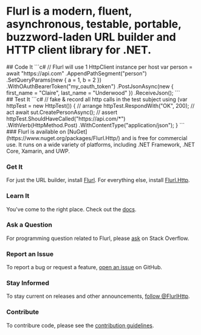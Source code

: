 # Flurl is a modern, fluent, asynchronous, testable, portable, buzzword-laden URL builder and HTTP client library for .NET.

<div markdown="1" class="col-md-6">
## Code It
```c#
// Flurl will use 1 HttpClient instance per host
var person = await "https://api.com"
    .AppendPathSegment("person")
    .SetQueryParams(new { a = 1, b = 2 })
    .WithOAuthBearerToken("my_oauth_token")
    .PostJsonAsync(new
    {
        first_name = "Claire",
        last_name = "Underwood"
    })
    .ReceiveJson<Person>();
```
</div>

<div markdown="1" class="col-md-6">
## Test It
```c#
// fake & record all http calls in the test subject
using (var httpTest = new HttpTest()) {
    // arrange
    httpTest.RespondWith("OK", 200);
    // act
    await sut.CreatePersonAsync();
    // assert
    httpTest.ShouldHaveCalled("https://api.com/*")
        .WithVerb(HttpMethod.Post)
        .WithContentType("application/json");
}
```
</div>

<div markdown="1" class="col-md-12">
### Flurl is available on [NuGet](https://www.nuget.org/packages/Flurl.Http/) and is free for commercial use. It runs on a wide variety of platforms, including .NET Framework, .NET Core, Xamarin, and UWP.
</div>

<div class="col-md-4"><div class="well">
<h3><i class="fa fa-cloud-download"></i> Get It</h3>
<p>For just the URL builder, install <a href="https://www.nuget.org/packages/Flurl/">Flurl</a>. For everything else, install <a href="https://www.nuget.org/packages/Flurl.Http/">Flurl.Http</a>.</p>
</div></div>

<div class="col-md-4"><div class="well">
<h3><i class="fa fa-book"></i> Learn It</h3>
<p>You've come to the right place. Check out the <a href="docs/fluent-url/">docs</a>.</p>
</div></div>

<div class="col-md-4"><div class="well">
<h3><i class="fa fa-stack-overflow"></i> Ask a Question</h3>
<p>For programming question related to Flurl, please <a href="http://stackoverflow.com/questions/ask?tags=flurl">ask</a> on Stack Overflow.</p>
</div></div>

<div class="col-md-4"><div class="well">
<h3><i class="fa fa-github"></i> Report an Issue</h3>
<p>To report a bug or request a feature, <a href="https://github.com/tmenier/Flurl/issues/new/choose">open an issue</a> on GitHub.</p>
</div></div>

<div class="col-md-4"><div class="well">
<h3><i class="fa fa-twitter"></i> Stay Informed</h3>
<p>To stay current on releases and other announcements, <a href="https://twitter.com/flurlhttp">follow @FlurlHttp</a>.</p>
</div></div>

<div class="col-md-4"><div class="well">
<h3><i class="fa fa-code-fork"></i> Contribute</h3>
<p>To contribure code, please see the <a href="https://github.com/tmenier/Flurl/wiki/Contribution-Guidelines">contribution guidelines</a>.</p>
</div></div>
